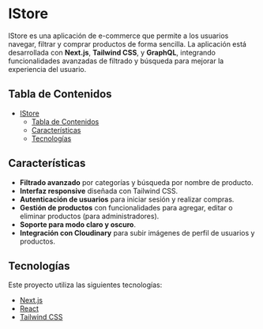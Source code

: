 # IStore

IStore es una aplicación de e-commerce que permite a los usuarios navegar, filtrar y comprar productos de forma sencilla. La aplicación está desarrollada con **Next.js**, **Tailwind CSS**, y **GraphQL**, integrando funcionalidades avanzadas de filtrado y búsqueda para mejorar la experiencia del usuario.

## Tabla de Contenidos

- [IStore](#istore)
  - [Tabla de Contenidos](#tabla-de-contenidos)
  - [Características](#características)
  - [Tecnologías](#tecnologías)

## Características

- **Filtrado avanzado** por categorías y búsqueda por nombre de producto.
- **Interfaz responsive** diseñada con Tailwind CSS.
- **Autenticación de usuarios** para iniciar sesión y realizar compras.
- **Gestión de productos** con funcionalidades para agregar, editar o eliminar productos (para administradores).
- **Soporte para modo claro y oscuro**.
- **Integración con Cloudinary** para subir imágenes de perfil de usuarios y productos.

## Tecnologías

Este proyecto utiliza las siguientes tecnologías:

- [Next.js](https://nextjs.org/)
- [React](https://reactjs.org/)
- [Tailwind CSS](https://tailwindcss.com/)
